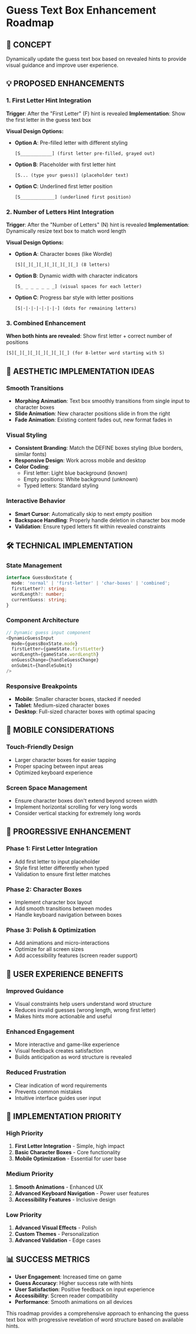 # Guess Text Box Enhancement Roadmap

## 🎯 **CONCEPT**
Dynamically update the guess text box based on revealed hints to provide visual guidance and improve user experience.

## 💡 **PROPOSED ENHANCEMENTS**

### **1. First Letter Hint Integration**
**Trigger**: After the "First Letter" (F) hint is revealed
**Implementation**: Show the first letter in the guess text box

**Visual Design Options:**
- **Option A**: Pre-filled letter with different styling
  ```
  [S____________] (first letter pre-filled, grayed out)
  ```
- **Option B**: Placeholder with first letter hint
  ```
  [S... (type your guess)] (placeholder text)
  ```
- **Option C**: Underlined first letter position
  ```
  [S̲____________] (underlined first position)
  ```

### **2. Number of Letters Hint Integration**
**Trigger**: After the "Number of Letters" (N) hint is revealed
**Implementation**: Dynamically resize text box to match word length

**Visual Design Options:**
- **Option A**: Character boxes (like Wordle)
  ```
  [S][_][_][_][_][_][_][_] (8 letters)
  ```
- **Option B**: Dynamic width with character indicators
  ```
  [S_ _ _ _ _ _ _] (visual spaces for each letter)
  ```
- **Option C**: Progress bar style with letter positions
  ```
  [S|·|·|·|·|·|·|·] (dots for remaining letters)
  ```

### **3. Combined Enhancement**
**When both hints are revealed**: Show first letter + correct number of positions
```
[S][_][_][_][_][_][_][_] (for 8-letter word starting with S)
```

## 🎨 **AESTHETIC IMPLEMENTATION IDEAS**

### **Smooth Transitions**
- **Morphing Animation**: Text box smoothly transitions from single input to character boxes
- **Slide Animation**: New character positions slide in from the right
- **Fade Animation**: Existing content fades out, new format fades in

### **Visual Styling**
- **Consistent Branding**: Match the DEFINE boxes styling (blue borders, similar fonts)
- **Responsive Design**: Work across mobile and desktop
- **Color Coding**: 
  - First letter: Light blue background (known)
  - Empty positions: White background (unknown)
  - Typed letters: Standard styling

### **Interactive Behavior**
- **Smart Cursor**: Automatically skip to next empty position
- **Backspace Handling**: Properly handle deletion in character box mode
- **Validation**: Ensure typed letters fit within revealed constraints

## 🛠 **TECHNICAL IMPLEMENTATION**

### **State Management**
```typescript
interface GuessBoxState {
  mode: 'normal' | 'first-letter' | 'char-boxes' | 'combined';
  firstLetter?: string;
  wordLength?: number;
  currentGuess: string;
}
```

### **Component Architecture**
```typescript
// Dynamic guess input component
<DynamicGuessInput
  mode={guessBoxState.mode}
  firstLetter={gameState.firstLetter}
  wordLength={gameState.wordLength}
  onGuessChange={handleGuessChange}
  onSubmit={handleSubmit}
/>
```

### **Responsive Breakpoints**
- **Mobile**: Smaller character boxes, stacked if needed
- **Tablet**: Medium-sized character boxes
- **Desktop**: Full-sized character boxes with optimal spacing

## 📱 **MOBILE CONSIDERATIONS**

### **Touch-Friendly Design**
- Larger character boxes for easier tapping
- Proper spacing between input areas
- Optimized keyboard experience

### **Screen Space Management**
- Ensure character boxes don't extend beyond screen width
- Implement horizontal scrolling for very long words
- Consider vertical stacking for extremely long words

## 🔄 **PROGRESSIVE ENHANCEMENT**

### **Phase 1: First Letter Integration**
- Add first letter to input placeholder
- Style first letter differently when typed
- Validation to ensure first letter matches

### **Phase 2: Character Boxes**
- Implement character box layout
- Add smooth transitions between modes
- Handle keyboard navigation between boxes

### **Phase 3: Polish & Optimization**
- Add animations and micro-interactions
- Optimize for all screen sizes
- Add accessibility features (screen reader support)

## 🎯 **USER EXPERIENCE BENEFITS**

### **Improved Guidance**
- Visual constraints help users understand word structure
- Reduces invalid guesses (wrong length, wrong first letter)
- Makes hints more actionable and useful

### **Enhanced Engagement**
- More interactive and game-like experience
- Visual feedback creates satisfaction
- Builds anticipation as word structure is revealed

### **Reduced Frustration**
- Clear indication of word requirements
- Prevents common mistakes
- Intuitive interface guides user input

## 🚀 **IMPLEMENTATION PRIORITY**

### **High Priority**
1. **First Letter Integration** - Simple, high impact
2. **Basic Character Boxes** - Core functionality
3. **Mobile Optimization** - Essential for user base

### **Medium Priority**
1. **Smooth Animations** - Enhanced UX
2. **Advanced Keyboard Navigation** - Power user features
3. **Accessibility Features** - Inclusive design

### **Low Priority**
1. **Advanced Visual Effects** - Polish
2. **Custom Themes** - Personalization
3. **Advanced Validation** - Edge cases

## 📊 **SUCCESS METRICS**

- **User Engagement**: Increased time on game
- **Guess Accuracy**: Higher success rate with hints
- **User Satisfaction**: Positive feedback on input experience
- **Accessibility**: Screen reader compatibility
- **Performance**: Smooth animations on all devices

This roadmap provides a comprehensive approach to enhancing the guess text box with progressive revelation of word structure based on available hints. 
